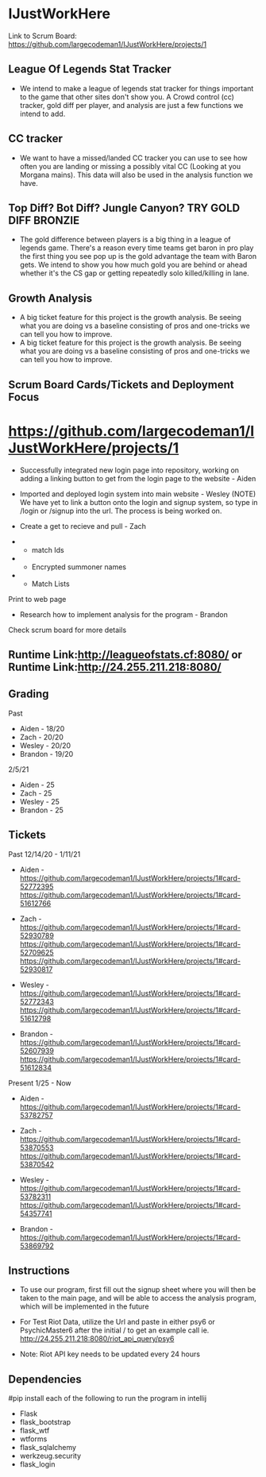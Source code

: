 # IJustWorkHere

Link to Scrum Board:
https://github.com/largecodeman1/IJustWorkHere/projects/1 

## League Of Legends Stat Tracker
* We intend to make a league of legends stat tracker for things important to the game that other sites don't show you. A Crowd control (cc) tracker, gold diff per player, and analysis are just a few functions we intend to add.

## CC tracker
* We want to have a missed/landed CC tracker you can use to see how often you are landing or missing a possibly vital CC (Looking at you Morgana mains). This data will also be used in the analysis function we have. 

## Top Diff? Bot Diff? Jungle Canyon? TRY GOLD DIFF BRONZIE
* The gold difference between players is a big thing in a league of legends game. There's a reason every time teams get baron in pro play the first thing you see pop up is the gold advantage the team with Baron gets. We intend to show you how much gold you are behind or ahead whether it's the CS gap or getting repeatedly solo killed/killing in lane.

## Growth Analysis
* A big ticket feature for this project is the growth analysis. Be seeing what you are doing vs a baseline consisting of pros and one-tricks we can tell you how to improve.
* A big ticket feature for this project is the growth analysis. Be seeing what you are doing vs a baseline consisting of pros and one-tricks we can tell you how to improve.

## Scrum Board Cards/Tickets and Deployment Focus
# https://github.com/largecodeman1/IJustWorkHere/projects/1
* Successfully integrated new login page into repository, working on adding a linking button to get from the login page to the website - Aiden

* Imported and deployed login system into main website - Wesley
(NOTE) We have yet to link a button onto the login and signup system, so type in /login or /signup into the url. The process is being worked on.

* Create a get to recieve and pull - Zach
- - match Ids
- - Encrypted summoner names
- - Match Lists

Print to web page 

* Research how to implement analysis for the program - Brandon

Check scrum board for more details
## Runtime Link:http://leagueofstats.cf:8080/ or Runtime Link:http://24.255.211.218:8080/

## Grading

Past

* Aiden - 18/20
* Zach - 20/20
* Wesley - 20/20
* Brandon - 19/20

2/5/21

* Aiden - 25
* Zach - 25
* Wesley - 25
* Brandon - 25

## Tickets 

Past 12/14/20 - 1/11/21

* Aiden - https://github.com/largecodeman1/IJustWorkHere/projects/1#card-52772395
          https://github.com/largecodeman1/IJustWorkHere/projects/1#card-51612766
        
* Zach - https://github.com/largecodeman1/IJustWorkHere/projects/1#card-52930789
         https://github.com/largecodeman1/IJustWorkHere/projects/1#card-52709625
         https://github.com/largecodeman1/IJustWorkHere/projects/1#card-52930817

* Wesley - https://github.com/largecodeman1/IJustWorkHere/projects/1#card-52772343
           https://github.com/largecodeman1/IJustWorkHere/projects/1#card-51612798
         
* Brandon - https://github.com/largecodeman1/IJustWorkHere/projects/1#card-52607939
            https://github.com/largecodeman1/IJustWorkHere/projects/1#card-51612834
          
Present 1/25 - Now

* Aiden - https://github.com/largecodeman1/IJustWorkHere/projects/1#card-53782757 

* Zach - https://github.com/largecodeman1/IJustWorkHere/projects/1#card-53870553
         https://github.com/largecodeman1/IJustWorkHere/projects/1#card-53870542
       
* Wesley - https://github.com/largecodeman1/IJustWorkHere/projects/1#card-53782311
          https://github.com/largecodeman1/IJustWorkHere/projects/1#card-54357741

* Brandon - https://github.com/largecodeman1/IJustWorkHere/projects/1#card-53869792



## Instructions
* To use our program, first fill out the signup sheet where you will then be taken to the main page, and will be able to access the analysis program, which will be implemented in the future

* For Test Riot Data, utilize the Url and paste in either psy6 or PsychicMaster6 after the initial / to get an example call
ie. http://24.255.211.218:8080/riot_api_query/psy6
* Note: Riot API key needs to be updated every 24 hours




## Dependencies
#pip install each of the following to run the program in intellij
* Flask
* flask_bootstrap
* flask_wtf
* wtforms
* flask_sqlalchemy
* werkzeug.security
* flask_login
